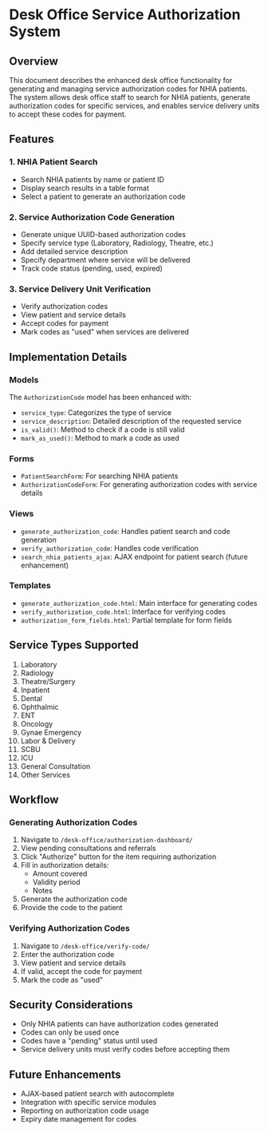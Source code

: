 # Desk Office Service Authorization System

## Overview
This document describes the enhanced desk office functionality for generating and managing service authorization codes for NHIA patients. The system allows desk office staff to search for NHIA patients, generate authorization codes for specific services, and enables service delivery units to accept these codes for payment.

## Features

### 1. NHIA Patient Search
- Search NHIA patients by name or patient ID
- Display search results in a table format
- Select a patient to generate an authorization code

### 2. Service Authorization Code Generation
- Generate unique UUID-based authorization codes
- Specify service type (Laboratory, Radiology, Theatre, etc.)
- Add detailed service description
- Specify department where service will be delivered
- Track code status (pending, used, expired)

### 3. Service Delivery Unit Verification
- Verify authorization codes
- View patient and service details
- Accept codes for payment
- Mark codes as "used" when services are delivered

## Implementation Details

### Models
The `AuthorizationCode` model has been enhanced with:
- `service_type`: Categorizes the type of service
- `service_description`: Detailed description of the requested service
- `is_valid()`: Method to check if a code is still valid
- `mark_as_used()`: Method to mark a code as used

### Forms
- `PatientSearchForm`: For searching NHIA patients
- `AuthorizationCodeForm`: For generating authorization codes with service details

### Views
- `generate_authorization_code`: Handles patient search and code generation
- `verify_authorization_code`: Handles code verification
- `search_nhia_patients_ajax`: AJAX endpoint for patient search (future enhancement)

### Templates
- `generate_authorization_code.html`: Main interface for generating codes
- `verify_authorization_code.html`: Interface for verifying codes
- `authorization_form_fields.html`: Partial template for form fields

## Service Types Supported
1. Laboratory
2. Radiology
3. Theatre/Surgery
4. Inpatient
5. Dental
6. Ophthalmic
7. ENT
8. Oncology
9. Gynae Emergency
10. Labor & Delivery
11. SCBU
12. ICU
13. General Consultation
14. Other Services

## Workflow

### Generating Authorization Codes
1. Navigate to `/desk-office/authorization-dashboard/`
2. View pending consultations and referrals
3. Click "Authorize" button for the item requiring authorization
4. Fill in authorization details:
   - Amount covered
   - Validity period
   - Notes
5. Generate the authorization code
6. Provide the code to the patient

### Verifying Authorization Codes
1. Navigate to `/desk-office/verify-code/`
2. Enter the authorization code
3. View patient and service details
4. If valid, accept the code for payment
5. Mark the code as "used"

## Security Considerations
- Only NHIA patients can have authorization codes generated
- Codes can only be used once
- Codes have a "pending" status until used
- Service delivery units must verify codes before accepting them

## Future Enhancements
- AJAX-based patient search with autocomplete
- Integration with specific service modules
- Reporting on authorization code usage
- Expiry date management for codes